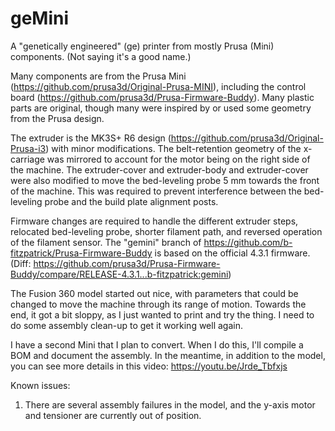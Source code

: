 # geMini
A "genetically engineered" (ge) printer from mostly Prusa (Mini) components. (Not saying it's a good name.)

Many components are from the Prusa Mini (https://github.com/prusa3d/Original-Prusa-MINI), including the control board (https://github.com/prusa3d/Prusa-Firmware-Buddy). Many plastic parts are original, though many were inspired by or used some geometry from the Prusa design.

The extruder is the MK3S+ R6 design (https://github.com/prusa3d/Original-Prusa-i3) with minor modifications. The belt-retention geometry of the x-carriage was mirrored to account for the motor being on the right side of the machine. The extruder-cover and extruder-body and extruder-cover were also modified to move the bed-leveling probe 5 mm towards the front of the machine. This was required to prevent interference between the bed-leveling probe and the build plate alignment posts.

Firmware changes are required to handle the different extruder steps, relocated bed-leveling probe, shorter filament path, and reversed operation of the filament sensor. The "gemini" branch of https://github.com/b-fitzpatrick/Prusa-Firmware-Buddy is based on the official 4.3.1 firmware. (Diff: https://github.com/prusa3d/Prusa-Firmware-Buddy/compare/RELEASE-4.3.1...b-fitzpatrick:gemini)

The Fusion 360 model started out nice, with parameters that could be changed to move the machine through its range of motion. Towards the end, it got a bit sloppy, as I just wanted to print and try the thing. I need to do some assembly clean-up to get it working well again.

I have a second Mini that I plan to convert. When I do this, I'll compile a BOM and document the assembly. In the meantime, in addition to the model, you can see more details in this video: https://youtu.be/Jrde_Tbfxjs

Known issues:
1. There are several assembly failures in the model, and the y-axis motor and tensioner are currently out of position.
